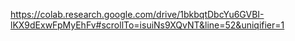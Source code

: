 https://colab.research.google.com/drive/1bkbqtDbcYu6GVBI-lKX9dExwFpMyEhFv#scrollTo=isuiNs9XQvNT&line=52&uniqifier=1
